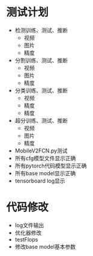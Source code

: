 # 测试计划
  - 检测训练、测试、推断
    - 视频
    - 图片
    - 精度
  - 分割训练、测试、推断
    - 视频
    - 图片
    - 精度
  - 分类训练、测试、推断 
    - 视频
    - 精度
    - 精度
  - 超分训练、测试、推断 
    - 视频
    - 图片
    - 精度
  - MobileV2FCN.py测试
  - 所有cfg模型文件显示正确
  - 所有pytorch代码模型显示正确
  - 所有base model显示正确
  - tensorboard log显示
  
# 代码修改

- log文件输出
- 优化器修改
- testFlops
- 修改base model基本参数
